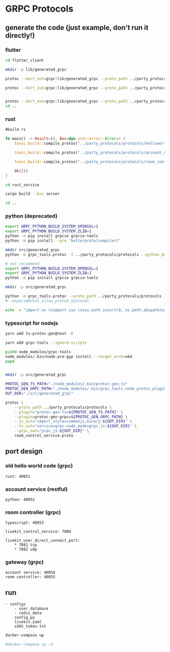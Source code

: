 # GRPC Protocols

## generate the code (just example, don't run it directly!)
### flutter
```bash
cd flutter_client

mkdir -p lib/generated_grpc

protoc --dart_out=grpc:lib/generated_grpc --proto_path ../party_protocals/protocols helloworld.proto

protoc --dart_out=grpc:lib/generated_grpc --proto_path ../party_protocals/protocols account_service.proto


protoc --dart_out=grpc:lib/generated_grpc --proto_path ../party_protocals/protocols room_control_service.proto
cd ..
```

### rust
```rust
#build.rs

fn main() -> Result<(), Box<dyn std::error::Error>> {
    tonic_build::compile_protos("../party_protocals/protocols/helloworld.proto")?;

    tonic_build::compile_protos("../party_protocals/protocols/account_service.proto")?;

    tonic_build::compile_protos("../party_protocals/protocols/room_control_service.proto")?;

    Ok(())
}
```

```bash
cd rust_service

cargo build --bin server

cd ..
```

### python (deprecated)
```bash
export GRPC_PYTHON_BUILD_SYSTEM_OPENSSL=1
export GRPC_PYTHON_BUILD_SYSTEM_ZLIB=1
python -m pip install grpcio grpcio-tools
python -m pip install --pre "betterproto[compiler]"

mkdir src/generated_grpc
python -m grpc_tools.protoc -I ../party_protocals/protocols --python_betterproto_out=src/generated_grpc account_service.proto
```

```bash
# not recommend
export GRPC_PYTHON_BUILD_SYSTEM_OPENSSL=1
export GRPC_PYTHON_BUILD_SYSTEM_ZLIB=1
python -m pip install grpcio grpcio-tools

mkdir -p src/generated_grpc

python -m grpc_tools.protoc --proto_path ../party_protocals/protocols --python_out=src/generated_grpc --grpc_python_out=src/generated_grpc ../party_protocals/protocols/account_service.proto 
#--experimental_allow_proto3_optional

echo -e "import os \nimport sys \nsys.path.insert(0, os.path.abspath(os.path.dirname(__file__)))" >> src/generated_grpc/__init__.py
```

### typescript for nodejs
```bash
yarn add ts-protoc-gen@next -D

yarn add grpc-tools --ignore-scripts

pushd node_modules/grpc-tools
node_modules/.bin/node-pre-gyp install --target_arch=x64
popd


mkdir -p src/generated_grpc

PROTOC_GEN_TS_PATH="./node_modules/.bin/protoc-gen-ts"
PROTOC_GEN_GRPC_PATH="./node_modules/.bin/grpc_tools_node_protoc_plugin"
OUT_DIR="./src/generated_grpc"

protoc \
    --proto_path ../party_protocals/protocols \
    --plugin="protoc-gen-ts=${PROTOC_GEN_TS_PATH}" \
    --plugin=protoc-gen-grpc=${PROTOC_GEN_GRPC_PATH} \
    --js_out="import_style=commonjs,binary:${OUT_DIR}" \
    --ts_out="service=grpc-node,mode=grpc-js:${OUT_DIR}" \
    --grpc_out="grpc_js:${OUT_DIR}" \
    room_control_service.proto
```

## port design

### old hello world code (grpc)
    rust: 40051

### account service (restful)
    python: 40052

### room controller (grpc)
    typescript: 40053

    livekit_control_service: 7880

    livekit_user_direct_connect_port: 
        * 7881 tcp
        * 7882 udp

### gateway (grpc)
    account service: 40054
    room controller: 40055

## run
```
- configs
    - user_database
    - redis_data
    config.py
    livekit.yaml
    o365_token.txt
```


```bash
docker-compose up

#docker-compose up -d
```